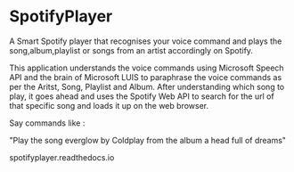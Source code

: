 # SpotifyPlayer
A Smart Spotify player that recognises your voice command and plays the song,album,playlist or songs from an artist accordingly on Spotify.

This application understands the voice commands using Microsoft Speech API and the brain of Microsoft LUIS to paraphrase the voice commands as per the Aritst, Song, Playlist and Album. After understanding which song to play, it goes ahead and uses the Spotify Web API to search for the url of that specific song and loads it up on the web browser. 

Say commands like :

"Play the song everglow by Coldplay from the album a head full of dreams"

spotifyplayer.readthedocs.io
